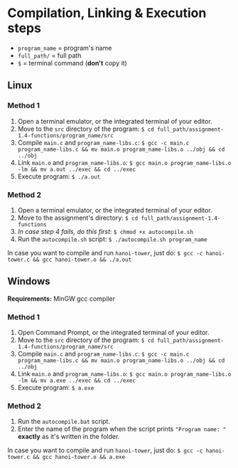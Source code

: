 # Compilation, Linking & Execution steps

* ```program_name``` = program's name
* ```full_path/``` = full path
* ```$``` = terminal command (__don't__ copy it)

## Linux

### Method 1

1. Open a terminal emulator, or the integrated terminal of your editor.
2. Move to the ```src``` directory of the program: ```$ cd full_path/assignment-1.4-functions/program_name/src```
3. Compile ```main.c``` and ```program_name-libs.c```: ```$ gcc -c main.c program_name-libs.c && mv main.o program_name-libs.o ../obj && cd ../obj```
4. Link ```main.o``` and ```program_name-libs.o```: ```$ gcc main.o program_name-libs.o -lm && mv a.out ../exec && cd ../exec```
5. Execute program: ```$ ./a.out```

### Method 2

1. Open a terminal emulator, or the integrated terminal of your editor.
2. Move to the assignment's directory: ```$ cd full_path/assignment-1.4-functions```
3. _In case step 4 fails, do this first_: ```$ chmod +x autocompile.sh```
4. Run the ```autocompile.sh``` script: ```$ ./autocompile.sh program_name```


In case you want to compile and run ```hanoi-tower```, just do: ```$ gcc -c hanoi-tower.c && gcc hanoi-tower.o && ./a.out```

## Windows

__Requirements:__ MinGW gcc compiler

### Method 1

1. Open Command Prompt, or the integrated terminal of your editor.
2. Move to the ```src``` directory of the program: ```$ cd full_path/assignment-1.4-functions/program_name/src```
3. Compile ```main.c``` and ```program_name-libs.c```: ```$ gcc -c main.c program_name-libs.c && mv main.o program_name-libs.o ../obj && cd ../obj```
4. Link ```main.o``` and ```program_name-libs.o```: ```$ gcc main.o program_name-libs.o -lm && mv a.exe ../exec && cd ../exec```
5. Execute program: ```$ a.exe```

### Method 2

1. Run the ```autocompile.bat``` script.
2. Enter the name of the program when the script prints ```"Program name: "``` __exactly__ as it's written in the folder.



In case you want to compile and run ```hanoi-tower```, just do: ```$ gcc -c hanoi-tower.c && gcc hanoi-tower.o && a.exe```